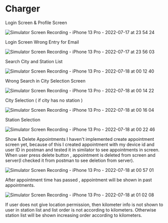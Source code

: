 # Charger

Login Screen & Profile Screen

![Simulator Screen Recording - iPhone 13 Pro - 2022-07-17 at 23 54 24](https://user-images.githubusercontent.com/3129441/179424377-808d7318-d6e6-49b7-8c4c-98285abe2fb0.gif)

Login Screen Wrong Entry for Email

![Simulator Screen Recording - iPhone 13 Pro - 2022-07-17 at 23 56 03](https://user-images.githubusercontent.com/3129441/179424442-d92e69fe-0889-4372-9647-966848a84f74.gif)

Search City and Station List

![Simulator Screen Recording - iPhone 13 Pro - 2022-07-18 at 00 12 40](https://user-images.githubusercontent.com/3129441/179424995-0911f8cf-eec2-46ea-a577-9df24c5c993c.gif)

Wrong Search in City Selection Screen

![Simulator Screen Recording - iPhone 13 Pro - 2022-07-18 at 00 14 22](https://user-images.githubusercontent.com/3129441/179425039-bdfdfb01-ffb9-4dfc-aa9e-09860e9a53ad.gif)

City Selection ( if city has no station )

![Simulator Screen Recording - iPhone 13 Pro - 2022-07-18 at 00 16 04](https://user-images.githubusercontent.com/3129441/179425090-80f0eb44-0c7e-4449-a61e-3661f4c2c12e.gif)

Station Selection 

![Simulator Screen Recording - iPhone 13 Pro - 2022-07-18 at 00 22 46](https://user-images.githubusercontent.com/3129441/179425287-96ee1e2e-a19f-457c-b07b-7dc4d422e199.gif)

Show & Delete Appointments
I haven't implemented create appointment screen yet, because of this I created appointment with my device id and user ID in postman and tested it in similator to see appointments in screen. When user press delete button , appointment is deleted from screen and server(I checked it from postman to see deletion from server).

![Simulator Screen Recording - iPhone 13 Pro - 2022-07-18 at 00 57 01](https://user-images.githubusercontent.com/3129441/179426293-5fce1fc3-5343-4dbb-8e8e-54cdb3dcf7db.gif)

After appointment time has passed , appointment will be shown in past appointments.

![Simulator Screen Recording - iPhone 13 Pro - 2022-07-18 at 01 02 08](https://user-images.githubusercontent.com/3129441/179426553-6477eee9-453e-49c8-bda9-40797e4a7272.gif)

If user does not give location permission, then kilometer info is not shown to user in station list and list order is not according to kilometers. Otherwise station list will be shown increasing order according to kilometers.


